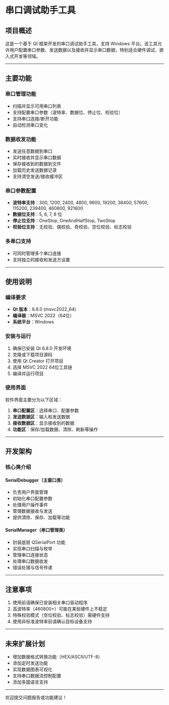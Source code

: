 # 串口调试助手工具

## 项目概述
这是一个基于 Qt 框架开发的串口调试助手工具，支持 Windows 平台。该工具允许用户配置串口参数、发送数据以及接收并显示串口数据，特别适合硬件调试、嵌入式开发等领域。

---

## 主要功能

### 串口管理功能
- 扫描并显示可用串口列表
- 支持配置串口参数（波特率、数据位、停止位、校验位）
- 支持串口连接/断开功能
- 自动检测串口变化

### 数据收发功能
- 发送任意数据到串口
- 实时接收并显示串口数据
- 保存接收到的数据到文件
- 加载历史发送数据记录
- 支持清空发送/接收缓冲区

### 串口参数配置
- **波特率支持**：300, 1200, 2400, 4800, 9600, 19200, 38400, 57600, 115200, 239400, 460800, 921600
- **数据位支持**：5, 6, 7, 8 位
- **停止位支持**：OneStop, OneAndHalfStop, TwoStop
- **校验位支持**：无校验、偶校验、奇校验、空位校验、标志校验

### 多串口支持
- 可同时管理多个串口连接
- 支持独立的接收和发送方设置

---

## 使用说明

### 编译要求
- **Qt 版本**：6.8.0 (msvc2022_64)
- **编译器**：MSVC 2022（64位）
- **系统平台**：Windows

### 安装与运行
1. 确保已安装 Qt 6.8.0 开发环境
2. 克隆或下载项目源码
3. 使用 Qt Creator 打开项目
4. 选择 MSVC 2022 64位工具链
5. 编译并运行项目

### 使用界面
软件界面主要分为以下区域：
1. **串口配置区**：选择串口、配置参数
2. **发送数据区**：输入和发送数据
3. **接收数据区**：显示接收到的数据
4. **功能区**：保存/加载数据、清除、刷新等操作

---

## 开发架构

### 核心类介绍
#### SerialDebugger（主窗口类）
- 负责用户界面管理
- 初始化串口配置参数
- 处理用户操作事件
- 管理数据接收与发送
- 提供清除、保存、加载等功能

#### SerialManager（串口管理类）
- 封装底层 QSerialPort 功能
- 实现串口扫描与枚举
- 管理串口连接状态
- 处理串口数据收发
- 错误处理与信号传递

---

## 注意事项
1. 使用前请确保已安装相关串口驱动程序
2. 高波特率（460800+）可能在某些硬件上不稳定
3. 特殊校验模式（空位校验、标志校验）需硬件支持
4. 使用非标准波特率前请确认目标设备支持

---

## 未来扩展计划
- 增加数据格式转换功能（HEX/ASCII/UTF-8）
- 添加定时发送功能
- 实现数据图表可视化
- 支持串口数据流控制配置
- 添加多国语言支持

---

欢迎提交问题报告或功能建议！
